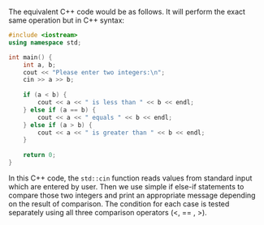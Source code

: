 The equivalent C++ code would be as follows. It will perform the exact same operation but in C++ syntax:

```cpp
#include <iostream>
using namespace std;

int main() {
    int a, b;
    cout << "Please enter two integers:\n";
    cin >> a >> b;
    
    if (a < b) {
        cout << a << " is less than " << b << endl;
    } else if (a == b) {
        cout << a << " equals " << b << endl;
    } else if (a > b) {
        cout << a << " is greater than " << b << endl;
    }
    
    return 0;
}
```

In this C++ code, the `std::cin` function reads values from standard input which are entered by user. Then we use simple if else-if statements to compare those two integers and print an appropriate message depending on the result of comparison. The condition for each case is tested separately using all three comparison operators (<, == , >).

